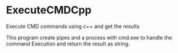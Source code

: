 # ExecuteCMDCpp
Execute CMD commands using c++ and get the results

This program create pipes and a process with cmd.exe to handle the command Execution and return the result as string.
